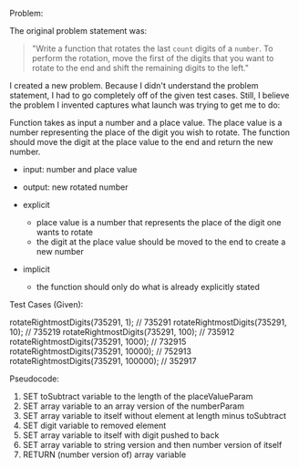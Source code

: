 Problem:

The original problem statement was:

> "Write a function that rotates the last `count` digits of a `number`. To perform the rotation, move the first of the digits that you want to rotate to the end and shift the remaining digits to the left."

I created a new problem. Because I didn't understand the problem statement, I had to go completely off of the given test cases. Still, I believe the problem I invented captures what launch was trying to get me to do:

Function takes as input a number and a place value. The place value is a number representing the place of the digit you wish to rotate. The function should move the digit at the place value to the end and return the new number.

- input: number and place value
- output: new rotated number

- explicit
  - place value is a number that represents the place of the digit one wants to rotate
  - the digit at the place value should be moved to the end to create a new number

- implicit
  - the function should only do what is already explicitly stated

Test Cases (Given):

rotateRightmostDigits(735291, 1);      // 735291
rotateRightmostDigits(735291, 10);      // 735219
rotateRightmostDigits(735291, 100);      // 735912
rotateRightmostDigits(735291, 1000);      // 732915
rotateRightmostDigits(735291, 10000);      // 752913
rotateRightmostDigits(735291, 100000);      // 352917

Pseudocode:

1. SET toSubtract variable to the length of the placeValueParam
2. SET array variable to an array version of the numberParam
3. SET array variable to itself without element at length minus toSubtract
4. SET digit variable to removed element
5. SET array variable to itself with digit pushed to back
6. SET array variable to string version and then number version of itself
7. RETURN (number version of) array variable
